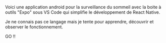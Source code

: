 Voici une application android pour la surveillance du sommeil avec la boite à outils "Expo" sous VS Code qui simplifie le développement de React Native.

Je ne connais pas ce langage mais je tente pour apprendre, découvrir et observer le fonctionnement.

GO !! 
